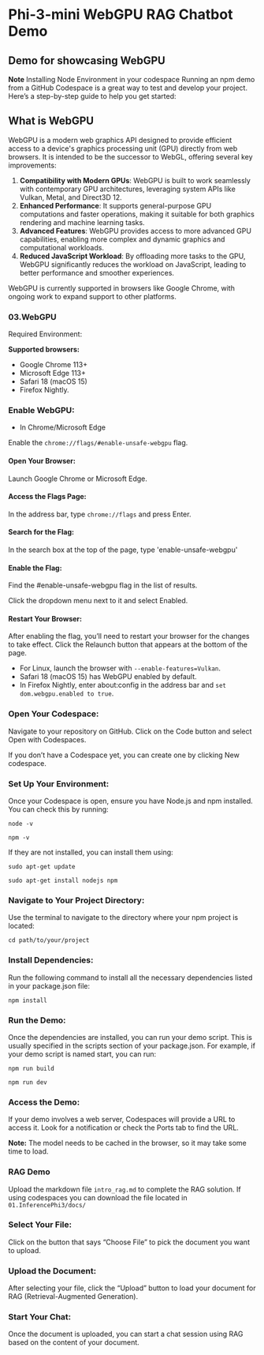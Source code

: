 # Phi-3-mini WebGPU RAG Chatbot Demo

## Demo for showcasing WebGPU 

**Note** Installing Node Environment in your codespace
Running an npm demo from a GitHub Codespace is a great way to test and develop your project. Here’s a step-by-step guide to help you get started:

## What is WebGPU 
WebGPU is a modern web graphics API designed to provide efficient access to a device's graphics processing unit (GPU) directly from web browsers. It is intended to be the successor to WebGL, offering several key improvements:

1. **Compatibility with Modern GPUs**: WebGPU is built to work seamlessly with contemporary GPU architectures, leveraging system APIs like Vulkan, Metal, and Direct3D 12.
2. **Enhanced Performance**: It supports general-purpose GPU computations and faster operations, making it suitable for both graphics rendering and machine learning tasks.
3. **Advanced Features**: WebGPU provides access to more advanced GPU capabilities, enabling more complex and dynamic graphics and computational workloads.
4. **Reduced JavaScript Workload**: By offloading more tasks to the GPU, WebGPU significantly reduces the workload on JavaScript, leading to better performance and smoother experiences.

WebGPU is currently supported in browsers like Google Chrome, with ongoing work to expand support to other platforms.

### 03.WebGPU
Required Environment:

**Supported browsers:** 
- Google Chrome 113+
- Microsoft Edge 113+
- Safari 18 (macOS 15)
- Firefox Nightly.

### Enable WebGPU:

- In Chrome/Microsoft Edge 

Enable the `chrome://flags/#enable-unsafe-webgpu` flag.

#### Open Your Browser:
Launch Google Chrome or Microsoft Edge.

#### Access the Flags Page:
In the address bar, type `chrome://flags` and press Enter.

#### Search for the Flag:
In the search box at the top of the page, type 'enable-unsafe-webgpu'

#### Enable the Flag:
Find the #enable-unsafe-webgpu flag in the list of results.

Click the dropdown menu next to it and select Enabled.

#### Restart Your Browser:

After enabling the flag, you’ll need to restart your browser for the changes to take effect. Click the Relaunch button that appears at the bottom of the page.

- For Linux, launch the browser with `--enable-features=Vulkan`.
- Safari 18 (macOS 15) has WebGPU enabled by default.
- In Firefox Nightly, enter about:config in the address bar and `set dom.webgpu.enabled to true`.


### Open Your Codespace:
Navigate to your repository on GitHub.
Click on the Code button and select Open with Codespaces.

If you don’t have a Codespace yet, you can create one by clicking New codespace.

### Set Up Your Environment:
Once your Codespace is open, ensure you have Node.js and npm installed. You can check this by running:
```
node -v
```
```
npm -v
```

If they are not installed, you can install them using:
```
sudo apt-get update
```
```
sudo apt-get install nodejs npm
```

### Navigate to Your Project Directory:
Use the terminal to navigate to the directory where your npm project is located:
```
cd path/to/your/project
```

### Install Dependencies:
Run the following command to install all the necessary dependencies listed in your package.json file:

```
npm install
```

### Run the Demo:
Once the dependencies are installed, you can run your demo script. This is usually specified in the scripts section of your package.json. For example, if your demo script is named start, you can run:

```
npm run build
```
```
npm run dev
```

### Access the Demo:
If your demo involves a web server, Codespaces will provide a URL to access it. Look for a notification or check the Ports tab to find the URL.

**Note:** The model needs to be cached in the browser, so it may take some time to load. 

### RAG Demo
Upload the markdown file `intro_rag.md` to complete the RAG solution. If using codespaces you can download the file located in `01.InferencePhi3/docs/`

### Select Your File:
Click on the button that says “Choose File” to pick the document you want to upload.

### Upload the Document:
After selecting your file, click the “Upload” button to load your document for RAG (Retrieval-Augmented Generation).

### Start Your Chat:
Once the document is uploaded, you can start a chat session using RAG based on the content of your document.

